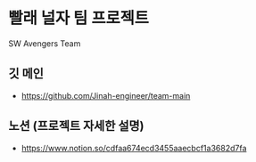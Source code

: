# 빨래 널자 팀 프로젝트
SW Avengers Team


## 깃 메인 
- https://github.com/Jinah-engineer/team-main

## 노션 (프로젝트 자세한 설명)
- https://www.notion.so/cdfaa674ecd3455aaecbcf1a3682d7fa
